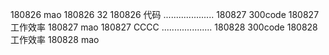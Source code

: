180826  mao
180826  32
180826  代码
....................
180827  300code
180827  工作效率
180827  mao
180827  CCCC
....................
180828  300code
180828  工作效率
180828  mao

